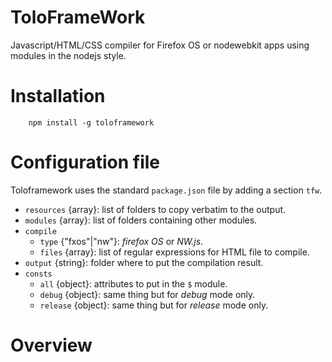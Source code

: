 ToloFrameWork
=============

Javascript/HTML/CSS compiler for Firefox OS or nodewebkit apps using modules in the nodejs style.

Installation
============

```
    npm install -g toloframework
```

Configuration file
==================

Toloframework uses the standard `package.json` file by adding a section `tfw`.

* `resources` {array}: list of folders to copy verbatim to the output.
* `modules` {array}: list of folders containing other modules.
* `compile`
  * `type` {"fxos"|"nw"}: _firefox OS_ or _NW.js_.
  * `files` {array}: list of regular expressions for HTML file to compile.
* `output` {string}: folder where to put the compilation result.
* `consts`
  * `all` {object}: attributes to put in the `$` module.
  * `debug` {object}: same thing but for _debug_ mode only.
  * `release` {object}: same thing but for _release_ mode only.

Overview
========

